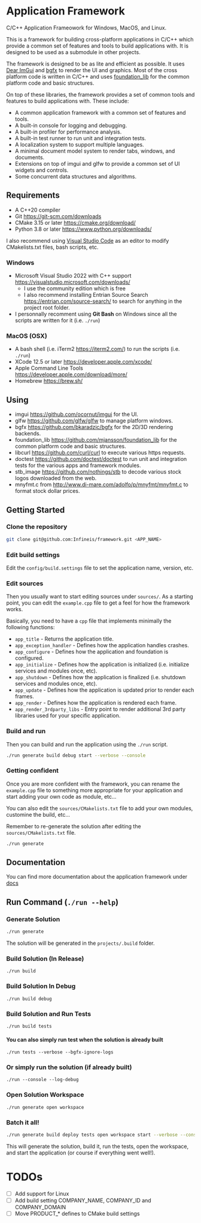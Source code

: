 Application Framework
=====================

C/C++ Application Frameowork for Windows, MacOS, and Linux.

This is a framework for building cross-platform applications in C/C++ which provide a common set of features and tools to build applications with. It is designed to be used as a submodule in other projects.

The framework is designed to be as lite and efficient as possible. It uses [Dear ImGui](https://github.com/ocornut/imgui) and [bgfx](https://github.com/bkaradzic/bgfx) to render the UI and graphics. Most of the cross platform code is written in C/C++ and uses [foundation_lib](https://github.com/mjansson/foundation_lib) for the common platform code and basic structures.

On top of these libraries, the framework provides a set of common tools and features to build applications with. These include:
* A common application framework with a common set of features and tools.
* A built-in console for logging and debugging.
* A built-in profiler for performance analysis.
* A built-in test runner to run unit and integration tests.
* A localization system to support multiple languages.
* A minimal document model system to render tabs, windows, and documents.
* Extensions on top of imgui and glfw to provide a common set of UI widgets and controls.
* Some concurrent data structures and algorithms.

## Requirements

- A C++20 compiler
- Git <https://git-scm.com/downloads>
- CMake 3.15 or later <https://cmake.org/download/>
- Python 3.8 or later <https://www.python.org/downloads/>

I also recommend using [Visual Studio Code](https://code.visualstudio.com/download) as an editor to modify CMakelists.txt files, bash scripts, etc.

### Windows

- Microsoft Visual Studio 2022 with C++ support <https://visualstudio.microsoft.com/downloads/>
    - I use the community edition which is free
    - I also recommend installing Entrian Source Search <https://entrian.com/source-search/> to search for anything in the project root folder.
- I personnally recomment using **Git Bash** on Windows since all the scripts are written for it (i.e. `./run`)

### MacOS (OSX)

- A bash shell (i.e. iTerm2 <https://iterm2.com/>) to run the scripts (i.e. `./run`)
- XCode 12.5 or later <https://developer.apple.com/xcode/>
- Apple Command Line Tools <https://developer.apple.com/download/more/>
- Homebrew <https://brew.sh/>

## Using

- imgui <https://github.com/ocornut/imgui> for the UI.
- glfw <https://github.com/glfw/glfw> to manage platform windows.
- bgfx <https://github.com/bkaradzic/bgfx> for the 2D/3D rendering backends.
- foundation_lib <https://github.com/mjansson/foundation_lib> for the common platform code and basic structures.
- libcurl <https://github.com/curl/curl> to execute various https requests.
- doctest <https://github.com/doctest/doctest> to run unit and integration tests for the various apps and framework modules.
- stb_image <https://github.com/nothings/stb> to decode various stock logos downloaded from the web.
- mnyfmt.c from <http://www.di-mare.com/adolfo/p/mnyfmt/mnyfmt.c> to format stock dollar prices.

## Getting Started

### Clone the repository

```bash
git clone git@github.com:Infineis/framework.git <APP_NAME>
```

### Edit build settings

Edit the `config/build.settings` file to set the application name, version, etc.

### Edit sources

Then you usually want to start editing sources under `sources/`. As a starting point, you can edit the `example.cpp` file to get a feel for how the framework works.

Basically, you need to have a `cpp` file that implements minimally the following functions:
- `app_title` - Returns the application title.
- `app_exception_handler` - Defines how the application handles crashes.
- `app_configure` - Defines how the application and foundation is configured.
- `app_initialize` - Defines how the application is initialized (i.e. initialize services and modules once, etc).
- `app_shutdown` - Defines how the application is finalized (i.e. shutdown services and modules once, etc).
- `app_update` - Defines how the application is updated prior to render each frames.
- `app_render` - Defines how the application is rendered each frame.
- `app_render_3rdparty_libs` - Entry point to render additional 3rd party libraries used for your specific application.

### Build and run

Then you can build and run the application using the `./run` script.

```bash
./run generate build debug start --verbose --console
```

### Getting confident

Once you are more confident with the framework, you can rename the `example.cpp` file to something more appropriate for your application and start adding your own code as module, etc...

You can also edit the `sources/CMakelists.txt` file to add your own modules, customine the build, etc...

Remember to re-generate the solution after editing the `sources/CMakelists.txt` file.

```bash
./run generate
```

## Documentation

You can find more documentation about the application framework under [docs](docs/README.md)

## Run Command (`./run --help`)

### Generate Solution

```bash
./run generate
```

The solution will be generated in the `projects/.build` folder.

### Build Solution (In Release)

```
./run build
```

### Build Solution In Debug

```
./run build debug
```

### Build Solution and Run Tests

```
./run build tests
```

#### You can also simply run test when the solution is already built

```
./run tests --verbose --bgfx-ignore-logs
```

### Or simply run the solution (if already built)

```
./run --console --log-debug
```

### Open Solution Workspace

```
./run generate open workspace
```

### Batch it all!

```bash
./run generate build deploy tests open workspace start --verbose --console
```

This will generate the solution, build it, run the tests, open the workspace, and start the application (or course if everything went well!).

# TODOs

- [ ] Add support for Linux
- [ ] Add build setting COMPANY_NAME, COMPANY_ID and COMPANY_DOMAIN
- [ ] Move PRODUCT_* defines to CMake build settings